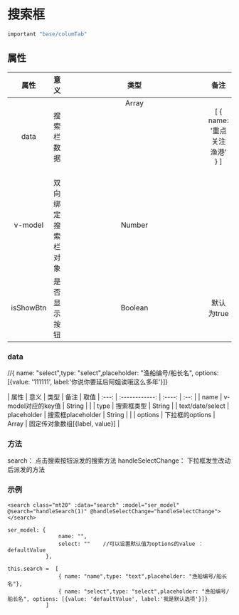 # 搜索框

```js
important "base/columTab"
```



## 属性

|  属性   |        意义        |     类型      |             备注             |
| :-----: | :----------------: | :-----------: | :--------------------------: |
|  data   |     搜索栏数据     | Array<object> | [ { name: '重点关注渔港' } ] |
| v-model | 双向绑定搜索栏对象 |    Number     |                              |
| isShowBtn | 是否显示按钮  |    Boolean     |       默认为true               |

### data
//{ name: "select",type: "select",placeholder: "渔船编号/船长名", options: [{value: '111111', label:'你说你要延后阿姐诶哦这么多年'}]}

| 属性     |      意义            |  类型  | 备注 | 取值
| :---:   | :------------:       | :----: | :--: |
| name    |  v-model对应的key值   | String |      |
| type    | 搜索框类型            | String |      | text/date/select
| placeholder | 搜索框placeholder | String |      | 
| options | 下拉框的options       |   Array | 固定传对象数组[{label, value}]    | 

### 方法
search： 点击搜索按钮派发的搜索方法
handleSelectChange： 下拉框发生改动后派发的方法

### 示例
```
<search class="mt20" :data="search" :model="ser_model" @search="handleSearch(1)" @handleSelectChange="handleSelectChange"></search>

ser_model: {
                name: "", 
                select: ""    //可以设置默认值为options的value ： defaultValue
            },

this.search =  [
                { name: "name",type: "text",placeholder: "渔船编号/船长名"},
                { name: "select",type: "select",placeholder: "渔船编号/船长名", options: [{value: 'defaultValue', label:'我是默认选项'}]}
            ]
```

